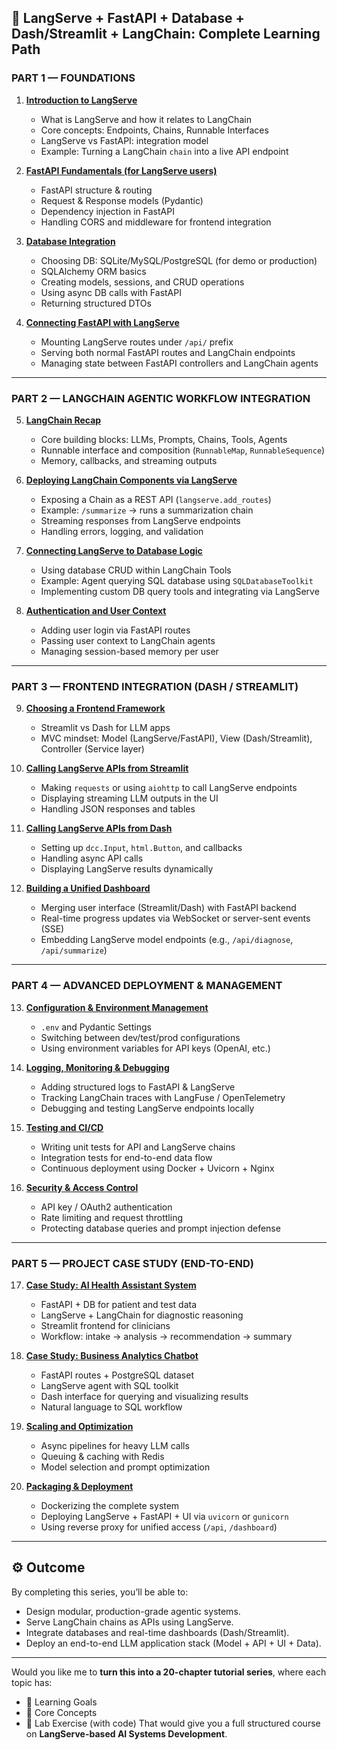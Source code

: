 ## 🧭 **LangServe + FastAPI + Database + Dash/Streamlit + LangChain: Complete Learning Path**

### **PART 1 — FOUNDATIONS**

1. [**Introduction to LangServe**](https://github.com/fromsantanu/LLM-Based-Agentic-Systems/blob/main/MVCAgentic/p01.md)

   * What is LangServe and how it relates to LangChain
   * Core concepts: Endpoints, Chains, Runnable Interfaces
   * LangServe vs FastAPI: integration model
   * Example: Turning a LangChain `chain` into a live API endpoint

2. [**FastAPI Fundamentals (for LangServe users)**](https://github.com/fromsantanu/LLM-Based-Agentic-Systems/blob/main/MVCAgentic/p02.md)

   * FastAPI structure & routing
   * Request & Response models (Pydantic)
   * Dependency injection in FastAPI
   * Handling CORS and middleware for frontend integration

3. [**Database Integration**](https://github.com/fromsantanu/LLM-Based-Agentic-Systems/blob/main/MVCAgentic/p03.md)

   * Choosing DB: SQLite/MySQL/PostgreSQL (for demo or production)
   * SQLAlchemy ORM basics
   * Creating models, sessions, and CRUD operations
   * Using async DB calls with FastAPI
   * Returning structured DTOs

4. [**Connecting FastAPI with LangServe**](https://github.com/fromsantanu/LLM-Based-Agentic-Systems/blob/main/MVCAgentic/p04.md)

   * Mounting LangServe routes under `/api/` prefix
   * Serving both normal FastAPI routes and LangChain endpoints
   * Managing state between FastAPI controllers and LangChain agents

---

### **PART 2 — LANGCHAIN AGENTIC WORKFLOW INTEGRATION**

5. [**LangChain Recap**](https://github.com/fromsantanu/LLM-Based-Agentic-Systems/blob/main/MVCAgentic/p05.md)

   * Core building blocks: LLMs, Prompts, Chains, Tools, Agents
   * Runnable interface and composition (`RunnableMap`, `RunnableSequence`)
   * Memory, callbacks, and streaming outputs

6. [**Deploying LangChain Components via LangServe**](https://github.com/fromsantanu/LLM-Based-Agentic-Systems/blob/main/MVCAgentic/p06.md)

   * Exposing a Chain as a REST API (`langserve.add_routes`)
   * Example: `/summarize` → runs a summarization chain
   * Streaming responses from LangServe endpoints
   * Handling errors, logging, and validation

7. [**Connecting LangServe to Database Logic**](https://github.com/fromsantanu/LLM-Based-Agentic-Systems/blob/main/MVCAgentic/p07.md)

   * Using database CRUD within LangChain Tools
   * Example: Agent querying SQL database using `SQLDatabaseToolkit`
   * Implementing custom DB query tools and integrating via LangServe

8. [**Authentication and User Context**](https://github.com/fromsantanu/LLM-Based-Agentic-Systems/blob/main/MVCAgentic/p08.md)

   * Adding user login via FastAPI routes
   * Passing user context to LangChain agents
   * Managing session-based memory per user

---

### **PART 3 — FRONTEND INTEGRATION (DASH / STREAMLIT)**

9. [**Choosing a Frontend Framework**](https://github.com/fromsantanu/LLM-Based-Agentic-Systems/blob/main/MVCAgentic/p09.md)

   * Streamlit vs Dash for LLM apps
   * MVC mindset: Model (LangServe/FastAPI), View (Dash/Streamlit), Controller (Service layer)

10. [**Calling LangServe APIs from Streamlit**](https://github.com/fromsantanu/LLM-Based-Agentic-Systems/blob/main/MVCAgentic/p10.md)

    * Making `requests` or using `aiohttp` to call LangServe endpoints
    * Displaying streaming LLM outputs in the UI
    * Handling JSON responses and tables

11. [**Calling LangServe APIs from Dash**](https://github.com/fromsantanu/LLM-Based-Agentic-Systems/blob/main/MVCAgentic/p11.md)

    * Setting up `dcc.Input`, `html.Button`, and callbacks
    * Handling async API calls
    * Displaying LangServe results dynamically

12. [**Building a Unified Dashboard**](https://github.com/fromsantanu/LLM-Based-Agentic-Systems/blob/main/MVCAgentic/p12.md)

    * Merging user interface (Streamlit/Dash) with FastAPI backend
    * Real-time progress updates via WebSocket or server-sent events (SSE)
    * Embedding LangServe model endpoints (e.g., `/api/diagnose`, `/api/summarize`)

---

### **PART 4 — ADVANCED DEPLOYMENT & MANAGEMENT**

13. [**Configuration & Environment Management**](https://github.com/fromsantanu/LLM-Based-Agentic-Systems/blob/main/MVCAgentic/p13.md)

    * `.env` and Pydantic Settings
    * Switching between dev/test/prod configurations
    * Using environment variables for API keys (OpenAI, etc.)

14. [**Logging, Monitoring & Debugging**](https://github.com/fromsantanu/LLM-Based-Agentic-Systems/blob/main/MVCAgentic/p14.md)

    * Adding structured logs to FastAPI & LangServe
    * Tracking LangChain traces with LangFuse / OpenTelemetry
    * Debugging and testing LangServe endpoints locally

15. [**Testing and CI/CD**](https://github.com/fromsantanu/LLM-Based-Agentic-Systems/blob/main/MVCAgentic/p15.md)

    * Writing unit tests for API and LangServe chains
    * Integration tests for end-to-end data flow
    * Continuous deployment using Docker + Uvicorn + Nginx

16. [**Security & Access Control**](https://github.com/fromsantanu/LLM-Based-Agentic-Systems/blob/main/MVCAgentic/p16.md)

    * API key / OAuth2 authentication
    * Rate limiting and request throttling
    * Protecting database queries and prompt injection defense

---

### **PART 5 — PROJECT CASE STUDY (END-TO-END)**

17. [**Case Study: AI Health Assistant System**](https://github.com/fromsantanu/LLM-Based-Agentic-Systems/blob/main/MVCAgentic/p17.md)

    * FastAPI + DB for patient and test data
    * LangServe + LangChain for diagnostic reasoning
    * Streamlit frontend for clinicians
    * Workflow: intake → analysis → recommendation → summary

18. [**Case Study: Business Analytics Chatbot**](https://github.com/fromsantanu/LLM-Based-Agentic-Systems/blob/main/MVCAgentic/p18.md)

    * FastAPI routes + PostgreSQL dataset
    * LangServe agent with SQL toolkit
    * Dash interface for querying and visualizing results
    * Natural language to SQL workflow

19. [**Scaling and Optimization**](https://github.com/fromsantanu/LLM-Based-Agentic-Systems/blob/main/MVCAgentic/p19.md)

    * Async pipelines for heavy LLM calls
    * Queuing & caching with Redis
    * Model selection and prompt optimization

20. [**Packaging & Deployment**](https://github.com/fromsantanu/LLM-Based-Agentic-Systems/blob/main/MVCAgentic/p20.md)

    * Dockerizing the complete system
    * Deploying LangServe + FastAPI + UI via `uvicorn` or `gunicorn`
    * Using reverse proxy for unified access (`/api`, `/dashboard`)

---

## ⚙️ **Outcome**

By completing this series, you’ll be able to:

* Design modular, production-grade agentic systems.
* Serve LangChain chains as APIs using LangServe.
* Integrate databases and real-time dashboards (Dash/Streamlit).
* Deploy an end-to-end LLM application stack (Model + API + UI + Data).

---

Would you like me to **turn this into a 20-chapter tutorial series**, where each topic has:

* 🎯 Learning Goals
* 📘 Core Concepts
* 🧪 Lab Exercise (with code)
  That would give you a full structured course on **LangServe-based AI Systems Development**.
